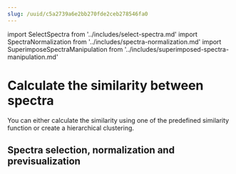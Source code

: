 ```yaml
---
slug: /uuid/c5a2739a6e2bb270fde2ceb278546fa0
---
```


import SelectSpectra from '../includes/select-spectra.md'
import SpectraNormalization from '../includes/spectra-normalization.md'
import SuperimposeSpectraManipulation from '../includes/superimposed-spectra-manipulation.md'

# Calculate the similarity between spectra

You can either calculate the similarity using one of the predefined similarity function or create a hierarchical clustering.

## Spectra selection, normalization and previsualization

<SelectSpectra />
<SpectraNormalization />
<SuperimposeSpectraManipulation />
